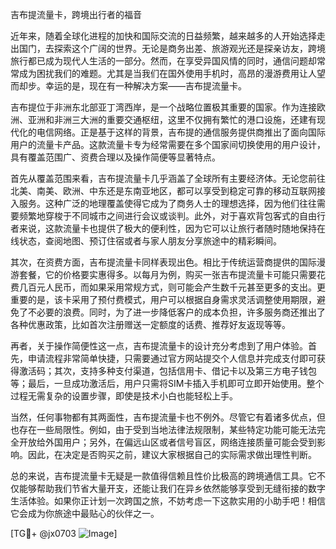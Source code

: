 吉布提流量卡，跨境出行者的福音

近年来，随着全球化进程的加快和国际交流的日益频繁，越来越多的人开始选择走出国门，去探索这个广阔的世界。无论是商务出差、旅游观光还是探亲访友，跨境旅行都已成为现代人生活的一部分。然而，在享受异国风情的同时，通信问题却常常成为困扰我们的难题。尤其是当我们在国外使用手机时，高昂的漫游费用让人望而却步。幸运的是，现在有一种解决方案——吉布提流量卡。

吉布提位于非洲东北部亚丁湾西岸，是一个战略位置极其重要的国家。作为连接欧洲、亚洲和非洲三大洲的重要交通枢纽，这里不仅拥有繁忙的港口设施，还建有现代化的电信网络。正是基于这样的背景，吉布提的通信服务提供商推出了面向国际用户的流量卡产品。这款流量卡专为经常需要在多个国家间切换使用的用户设计，具有覆盖范围广、资费合理以及操作简便等显著特点。

首先从覆盖范围来看，吉布提流量卡几乎涵盖了全球所有主要经济体。无论您前往北美、南美、欧洲、中东还是东南亚地区，都可以享受到稳定可靠的移动互联网接入服务。这种广泛的地理覆盖使得它成为了商务人士的理想选择，因为他们往往需要频繁地穿梭于不同城市之间进行会议或谈判。此外，对于喜欢背包客式的自由行者来说，这款流量卡也提供了极大的便利性，因为它可以让旅行者随时随地保持在线状态，查阅地图、预订住宿或者与家人朋友分享旅途中的精彩瞬间。

其次，在资费方面，吉布提流量卡同样表现出色。相比于传统运营商提供的国际漫游套餐，它的价格要实惠得多。以每月为例，购买一张吉布提流量卡可能只需要花费几百元人民币，而如果采用常规方式，则可能会产生数千元甚至更多的支出。更重要的是，该卡采用了预付费模式，用户可以根据自身需求灵活调整使用期限，避免了不必要的浪费。同时，为了进一步降低客户的成本负担，许多服务商还推出了各种优惠政策，比如首次注册赠送一定额度的话费、推荐好友返现等等。

再者，关于操作简便性这一点，吉布提流量卡的设计充分考虑到了用户体验。首先，申请流程非常简单快捷，只需要通过官方网站提交个人信息并完成支付即可获得激活码；其次，支持多种支付渠道，包括信用卡、借记卡以及第三方电子钱包等；最后，一旦成功激活后，用户只需将SIM卡插入手机即可立即开始使用。整个过程无需复杂的设置步骤，即使是技术小白也能轻松上手。

当然，任何事物都有其两面性，吉布提流量卡也不例外。尽管它有着诸多优点，但也存在一些局限性。例如，由于受到当地法律法规限制，某些特定功能可能无法完全开放给外国用户；另外，在偏远山区或者信号盲区，网络连接质量可能会受到影响。因此，在决定是否购买之前，建议大家根据自己的实际需求做出理性判断。

总的来说，吉布提流量卡无疑是一款值得信赖且性价比极高的跨境通信工具。它不仅能够帮助我们节省大量开支，还能让我们在异乡依然能够享受到无缝衔接的数字生活体验。如果你正计划一次跨国之旅，不妨考虑一下这款实用的小助手吧！相信它会成为你旅途中最贴心的伙伴之一。

[TG💪+ @jx0703 ![Image](https://github.com/user-attachments/assets/dbca1d08-cadb-493c-b0ec-ad6f7a83f270)]